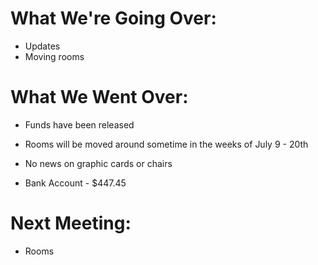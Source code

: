 # What We're Going Over:- Updates- Moving rooms# What We Went Over:  - Funds have been released- Rooms will be moved around sometime in the weeks of July 9 - 20th - No news on graphic cards or chairs- Bank Account - $447.45# Next Meeting:- Rooms
